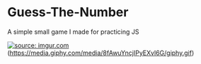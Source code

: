 # Guess-The-Number
A simple small game I made for practicing JS

<a href="[https://imgur.com/NDpmKFr](https://media.giphy.com/media/8fAwuYncjIPyEXvl6G/giphy.gif)"><img src="[https://i.imgur.com/NDpmKFr.gif](https://media.giphy.com/media/8fAwuYncjIPyEXvl6G/giphy.gif)" title="source: imgur.com" /></a>(https://media.giphy.com/media/8fAwuYncjIPyEXvl6G/giphy.gif)


